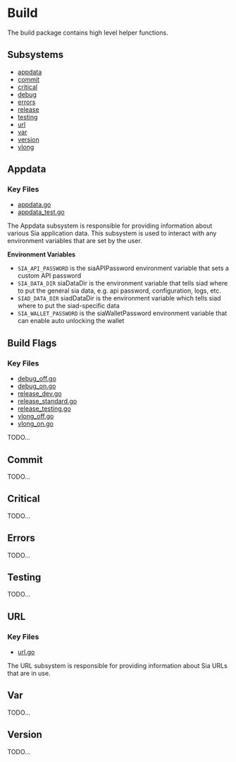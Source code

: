 # Build
The build package contains high level helper functions.

## Subsystems
 - [appdata](#appdata)
 - [commit](#commit)
 - [critical](#critical)
 - [debug](#debug)
 - [errors](#errors)
 - [release](#release)
 - [testing](#testing)
 - [url](#url)
 - [var](#var)
 - [version](#version)
 - [vlong](#vlong)

## Appdata
### Key Files
 - [appdata.go](./appdata.go)
 - [appdata_test.go](./appdata_test.go)

The Appdata subsystem is responsible for providing information about various Sia
application data. This subsystem is used to interact with any environment
variables that are set by the user.

**Environment Variables**
 - `SIA_API_PASSWORD` is the siaAPIPassword environment variable that sets a
   custom API password
 - `SIA_DATA_DIR` siaDataDir is the environment variable that tells siad where 
    to put the general sia data, e.g. api password, configuration, logs, etc.
 - `SIAD_DATA_DIR` siadDataDir is the environment variable which tells siad 
    where to put the siad-specific data
 - `SIA_WALLET_PASSWORD` is the siaWalletPassword environment variable that can
   enable auto unlocking the wallet

## Build Flags
### Key Files
 - [debug_off.go](./debug_off.go)
 - [debug_on.go](./debug_on.go)
 - [release_dev.go](./release_dev.go)
 - [release_standard.go](./release_standard.go)
 - [release_testing.go](./release_testing.go)
 - [vlong_off.go](./vlong_off.go)
 - [vlong_on.go](./vlong_on.go)

TODO...

## Commit
TODO...

## Critical
TODO...

## Errors
TODO...

## Testing
TODO...

## URL
### Key Files
 - [url.go](./url.go)

The URL subsystem is responsible for providing information about Sia URLs that
are in use.

## Var
TODO...

## Version
TODO...
